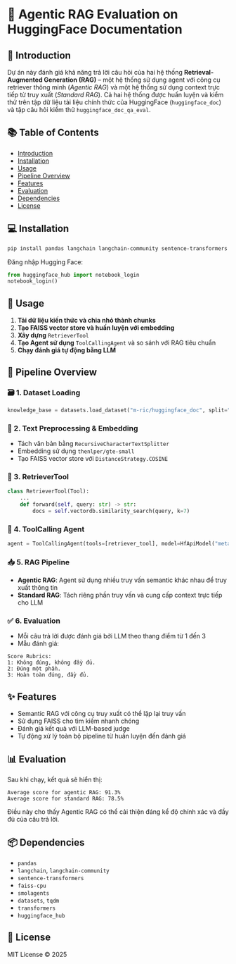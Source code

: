 # 🤖 Agentic RAG Evaluation on HuggingFace Documentation

## 🧠 Introduction
Dự án này đánh giá khả năng trả lời câu hỏi của hai hệ thống **Retrieval-Augmented Generation (RAG)** – một hệ thống sử dụng agent với công cụ retriever thông minh (*Agentic RAG*) và một hệ thống sử dụng context trực tiếp từ truy xuất (*Standard RAG*). Cả hai hệ thống được huấn luyện và kiểm thử trên tập dữ liệu tài liệu chính thức của HuggingFace (`huggingface_doc`) và tập câu hỏi kiểm thử `huggingface_doc_qa_eval`.

## 📚 Table of Contents
* [Introduction](#-introduction)
* [Installation](#-installation)
* [Usage](#-usage)
* [Pipeline Overview](#-pipeline-overview)
* [Features](#-features)
* [Evaluation](#-evaluation)
* [Dependencies](#-dependencies)
* [License](#-license)

## 💻 Installation

```bash
pip install pandas langchain langchain-community sentence-transformers faiss-cpu smolagents --upgrade
```

Đăng nhập Hugging Face:

```python
from huggingface_hub import notebook_login
notebook_login()
```

## 🚀 Usage
1. **Tải dữ liệu kiến thức và chia nhỏ thành chunks**
2. **Tạo FAISS vector store và huấn luyện với embedding**
3. **Xây dựng** `RetrieverTool`
4. **Tạo Agent sử dụng** `ToolCallingAgent` và so sánh với RAG tiêu chuẩn
5. **Chạy đánh giá tự động bằng LLM**

## 🔁 Pipeline Overview

### 🗃️ 1. Dataset Loading
```python
knowledge_base = datasets.load_dataset("m-ric/huggingface_doc", split="train")
```

### 📑 2. Text Preprocessing & Embedding
* Tách văn bản bằng `RecursiveCharacterTextSplitter`
* Embedding sử dụng `thenlper/gte-small`
* Tạo FAISS vector store với `DistanceStrategy.COSINE`

### 🧰 3. RetrieverTool
```python
class RetrieverTool(Tool):
    ...
    def forward(self, query: str) -> str:
        docs = self.vectordb.similarity_search(query, k=7)
```

### 🧠 4. ToolCalling Agent
```python
agent = ToolCallingAgent(tools=[retriever_tool], model=HfApiModel("meta-llama/Llama-3.1-70B-Instruct"))
```

### 📥 5. RAG Pipeline
* **Agentic RAG**: Agent sử dụng nhiều truy vấn semantic khác nhau để truy xuất thông tin
* **Standard RAG**: Tách riêng phần truy vấn và cung cấp context trực tiếp cho LLM

### ✅ 6. Evaluation
* Mỗi câu trả lời được đánh giá bởi LLM theo thang điểm từ 1 đến 3
* Mẫu đánh giá:
```
Score Rubrics:
1: Không đúng, không đầy đủ.
2: Đúng một phần.
3: Hoàn toàn đúng, đầy đủ.
```

## ✨ Features
* Semantic RAG với công cụ truy xuất có thể lặp lại truy vấn
* Sử dụng FAISS cho tìm kiếm nhanh chóng
* Đánh giá kết quả với LLM-based judge
* Tự động xử lý toàn bộ pipeline từ huấn luyện đến đánh giá

## 📊 Evaluation
Sau khi chạy, kết quả sẽ hiển thị:
```
Average score for agentic RAG: 91.3%
Average score for standard RAG: 78.5%
```
Điều này cho thấy Agentic RAG có thể cải thiện đáng kể độ chính xác và đầy đủ của câu trả lời.

## 📦 Dependencies
* `pandas`
* `langchain`, `langchain-community`
* `sentence-transformers`
* `faiss-cpu`
* `smolagents`
* `datasets`, `tqdm`
* `transformers`
* `huggingface_hub`

## 📜 License
MIT License © 2025
